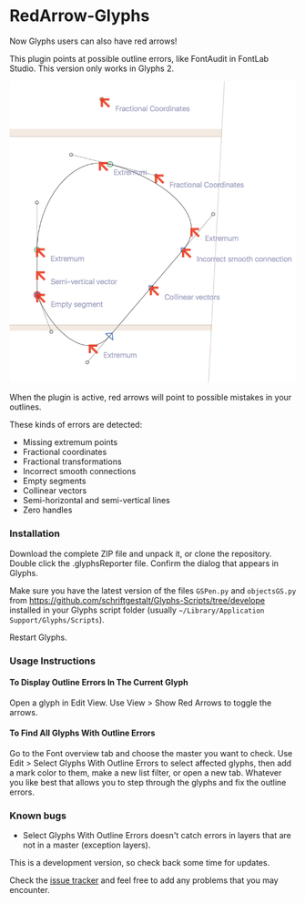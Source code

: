 RedArrow-Glyphs
===============

Now Glyphs users can also have red arrows!

This plugin points at possible outline errors, like FontAudit in FontLab Studio. This version only works in Glyphs 2.

![](screenshot.png)

When the plugin is active, red arrows will point to possible mistakes in your outlines.

These kinds of errors are detected:

* Missing extremum points
* Fractional coordinates
* Fractional transformations
* Incorrect smooth connections
* Empty segments
* Collinear vectors
* Semi-horizontal and semi-vertical lines
* Zero handles

### Installation

Download the complete ZIP file and unpack it, or clone the repository.
Double click the .glyphsReporter file. Confirm the dialog that appears in Glyphs.

Make sure you have the latest version of the files `GSPen.py` and `objectsGS.py` from
https://github.com/schriftgestalt/Glyphs-Scripts/tree/develope installed in your
Glyphs script folder (usually `~/Library/Application Support/Glyphs/Scripts`).

Restart Glyphs.

### Usage Instructions

#### To Display Outline Errors In The Current Glyph

Open a glyph in Edit View.
Use View > Show Red Arrows to toggle the arrows.

#### To Find All Glyphs With Outline Errors

Go to the Font overview tab and choose the master you want to check.
Use Edit > Select Glyphs With Outline Errors to select affected glyphs, then add a mark color to them, make a new list filter, or open a new tab. Whatever you like best that allows you to step through the glyphs and fix the outline errors.

### Known bugs

* Select Glyphs With Outline Errors doesn't catch errors in layers that are not in a master (exception layers).

This is a development version, so check back some time for updates.

Check the [issue tracker](https://github.com/jenskutilek/RedArrow-Glyphs/issues) and feel free to add any problems that you may encounter.
